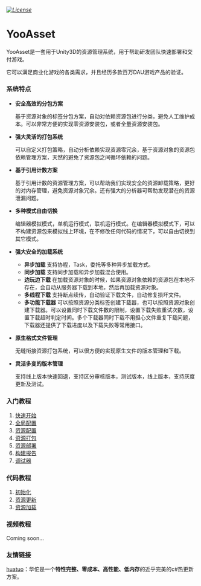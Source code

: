 ###### [![License](https://img.shields.io/github/license/tuyoogame/YooAsset)](https://github.com/tuyoogame/YooAsset/blob/master/LICENSE)

# YooAsset

YooAsset是一套用于Unity3D的资源管理系统，用于帮助研发团队快速部署和交付游戏。

它可以满足商业化游戏的各类需求，并且经历多款百万DAU游戏产品的验证。

### 系统特点
- **安全高效的分包方案**

  基于资源对象的标签分包方案，自动对依赖资源包进行分类，避免人工维护成本。可以非常方便的实现零资源安装包，或者全量资源安装包。

- **强大灵活的打包系统**

  可以自定义打包策略，自动分析依赖实现资源零冗余，基于资源对象的资源包依赖管理方案，天然的避免了资源包之间循环依赖的问题。

- **基于引用计数方案**

  基于引用计数的资源管理方案，可以帮助我们实现安全的资源卸载策略，更好的对内存管理，避免资源对象冗余。还有强大的分析器可帮助发现潜在的资源泄漏问题。

- **多种模式自由切换**

  编辑器模拟模式，单机运行模式，联机运行模式。在编辑器模拟模式下，可以不构建资源包来模拟线上环境，在不修改任何代码的情况下，可以自由切换到其它模式。

- **强大安全的加载系统**

  - **异步加载** 支持协程，Task，委托等多种异步加载方式。
  - **同步加载** 支持同步加载和异步加载混合使用。
  - **边玩边下载** 在加载资源对象的时候，如果资源对象依赖的资源包在本地不存在，会自动从服务器下载到本地，然后再加载资源对象。
  - **多线程下载** 支持断点续传，自动验证下载文件，自动修复损坏文件。
  - **多功能下载器** 可以按照资源分类标签创建下载器，也可以按照资源对象创建下载器。可以设置同时下载文件数的限制，设置下载失败重试次数，设置下载超时判定时间。多个下载器同时下载不用担心文件重复下载问题，下载器还提供了下载进度以及下载失败等常用接口。
  
- **原生格式文件管理**

  无缝衔接资源打包系统，可以很方便的实现原生文件的版本管理和下载。

- **灵活多变的版本管理**

  支持线上版本快速回退，支持区分审核版本，测试版本，线上版本，支持灰度更新及测试。

### 入门教程
1. [快速开始](https://github.com/tuyoogame/YooAsset/blob/master/Docs/QuickStart.md)
2. [全局配置](https://github.com/tuyoogame/YooAsset/blob/master/Docs/Settings.md)
3. [资源配置](https://github.com/tuyoogame/YooAsset/blob/master/Docs/AssetGrouper.md)
4. [资源打包](https://github.com/tuyoogame/YooAsset/blob/master/Docs/AssetBuilder.md)
5. [资源部署](https://github.com/tuyoogame/YooAsset/blob/master/Docs/AssetDeploy.md)
5. [构建报告](https://github.com/tuyoogame/YooAsset/blob/master/Docs/AssetReporter.md)
5. [调试器](https://github.com/tuyoogame/YooAsset/blob/master/Docs/AssetDebugger.md)

### 代码教程
1. [初始化](https://github.com/tuyoogame/YooAsset/blob/master/Docs/CodeTutorial1.md)
2. [资源更新](https://github.com/tuyoogame/YooAsset/blob/master/Docs/CodeTutorial2.md)
3. [资源加载](https://github.com/tuyoogame/YooAsset/blob/master/Docs/CodeTutorial3.md)

### 视频教程

Coming soon...

### 友情链接

[huatuo](https://github.com/focus-creative-games/huatuo)：华佗是一个**特性完整、零成本、高性能、低内存**的近乎完美的c#热更新方案。

